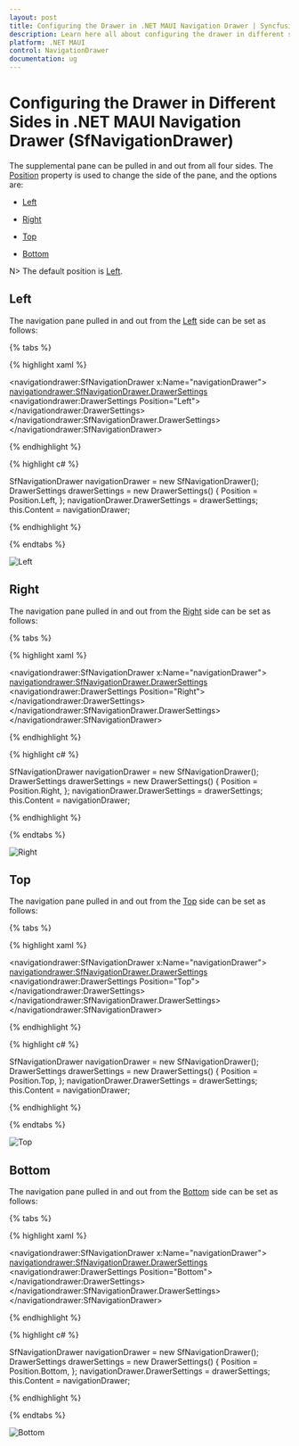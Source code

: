 ```yaml
---
layout: post
title: Configuring the Drawer in .NET MAUI Navigation Drawer | Syncfusion
description: Learn here all about configuring the drawer in different sides support in Syncfusion .NET MAUI Navigation Drawer (SfNavigationDrawer) control and more.
platform: .NET MAUI
control: NavigationDrawer
documentation: ug
---
```

# Configuring the Drawer in Different Sides in .NET MAUI Navigation Drawer (SfNavigationDrawer)

The supplemental pane can be pulled in and out from all four sides. The [Position](https://help.syncfusion.com/cr/maui/Syncfusion.Maui.NavigationDrawer.DrawerSettings.html#Syncfusion_Maui_NavigationDrawer_DrawerSettings_Position) property is used to change the side of the pane, and the options are:

*	[Left](https://help.syncfusion.com/cr/maui/Syncfusion.Maui.NavigationDrawer.Position.html#Syncfusion_Maui_NavigationDrawer_Position_Left)

*	[Right](https://help.syncfusion.com/cr/maui/Syncfusion.Maui.NavigationDrawer.Position.html#Syncfusion_Maui_NavigationDrawer_Position_Right)

*	[Top](https://help.syncfusion.com/cr/maui/Syncfusion.Maui.NavigationDrawer.Position.html#Syncfusion_Maui_NavigationDrawer_Position_Top)

*	[Bottom](https://help.syncfusion.com/cr/maui/Syncfusion.Maui.NavigationDrawer.Position.html#Syncfusion_Maui_NavigationDrawer_Position_Bottom)

N> The default position is [Left](https://help.syncfusion.com/cr/maui/Syncfusion.Maui.NavigationDrawer.Position.html#Syncfusion_Maui_NavigationDrawer_Position_Left).

## Left

The navigation pane pulled in and out from the [Left](https://help.syncfusion.com/cr/maui/Syncfusion.Maui.NavigationDrawer.Position.html#Syncfusion_Maui_NavigationDrawer_Position_Left) side can be set as follows:

{% tabs %}	

{% highlight xaml %}

<navigationdrawer:SfNavigationDrawer x:Name="navigationDrawer">
    <navigationdrawer:SfNavigationDrawer.DrawerSettings>
        <navigationdrawer:DrawerSettings Position="Left">
        </navigationdrawer:DrawerSettings>
    </navigationdrawer:SfNavigationDrawer.DrawerSettings>
</navigationdrawer:SfNavigationDrawer>

{% endhighlight %}
	
{% highlight c# %}

 SfNavigationDrawer navigationDrawer = new SfNavigationDrawer();
 DrawerSettings drawerSettings = new DrawerSettings()
 {
     Position = Position.Left,
 };
 navigationDrawer.DrawerSettings = drawerSettings;
 this.Content = navigationDrawer;

{% endhighlight %}

{% endtabs %}

![Left](Images/drawer-sides/navigation_drawer_left.png)

## Right

The navigation pane pulled in and out from the [Right](https://help.syncfusion.com/cr/maui/Syncfusion.Maui.NavigationDrawer.Position.html#Syncfusion_Maui_NavigationDrawer_Position_Right) side can be set as follows:

{% tabs %}	

{% highlight xaml %}

<navigationdrawer:SfNavigationDrawer x:Name="navigationDrawer">
    <navigationdrawer:SfNavigationDrawer.DrawerSettings>
        <navigationdrawer:DrawerSettings Position="Right">
        </navigationdrawer:DrawerSettings>
    </navigationdrawer:SfNavigationDrawer.DrawerSettings>
</navigationdrawer:SfNavigationDrawer>
	
{% endhighlight %}
	
{% highlight c# %}

 SfNavigationDrawer navigationDrawer = new SfNavigationDrawer();
 DrawerSettings drawerSettings = new DrawerSettings()
 {
     Position = Position.Right,
 };
 navigationDrawer.DrawerSettings = drawerSettings;
 this.Content = navigationDrawer;

{% endhighlight %}

{% endtabs %}

![Right](Images/drawer-sides/navigation_drawer_right.png)
	
## Top

The navigation pane pulled in and out from the [Top](https://help.syncfusion.com/cr/maui/Syncfusion.Maui.NavigationDrawer.Position.html#Syncfusion_Maui_NavigationDrawer_Position_Top) side can be set as follows:

{% tabs %}

{% highlight xaml %}

<navigationdrawer:SfNavigationDrawer x:Name="navigationDrawer">
    <navigationdrawer:SfNavigationDrawer.DrawerSettings>
        <navigationdrawer:DrawerSettings Position="Top">
        </navigationdrawer:DrawerSettings>
    </navigationdrawer:SfNavigationDrawer.DrawerSettings>
</navigationdrawer:SfNavigationDrawer>

	
{% endhighlight %}	
	
{% highlight c# %}
	
 SfNavigationDrawer navigationDrawer = new SfNavigationDrawer();
 DrawerSettings drawerSettings = new DrawerSettings()
 {
     Position = Position.Top,
 };
 navigationDrawer.DrawerSettings = drawerSettings;
 this.Content = navigationDrawer;

{% endhighlight %}

{% endtabs %}

![Top](Images/drawer-sides/navigation_drawer_top.png)

## Bottom

The navigation pane pulled in and out from the [Bottom](https://help.syncfusion.com/cr/maui/Syncfusion.Maui.NavigationDrawer.Position.html#Syncfusion_Maui_NavigationDrawer_Position_Bottom) side can be set as follows:

{% tabs %}	

{% highlight xaml %}

<navigationdrawer:SfNavigationDrawer x:Name="navigationDrawer">
    <navigationdrawer:SfNavigationDrawer.DrawerSettings>
        <navigationdrawer:DrawerSettings Position="Bottom">
        </navigationdrawer:DrawerSettings>
    </navigationdrawer:SfNavigationDrawer.DrawerSettings>
</navigationdrawer:SfNavigationDrawer>

{% endhighlight %}
	
{% highlight c# %}

SfNavigationDrawer navigationDrawer = new SfNavigationDrawer();
DrawerSettings drawerSettings = new DrawerSettings()
{
    Position = Position.Bottom,
};
navigationDrawer.DrawerSettings = drawerSettings;
this.Content = navigationDrawer;

{% endhighlight %}

{% endtabs %}

![Bottom](Images/drawer-sides/navigation_drawer_bottom.png)